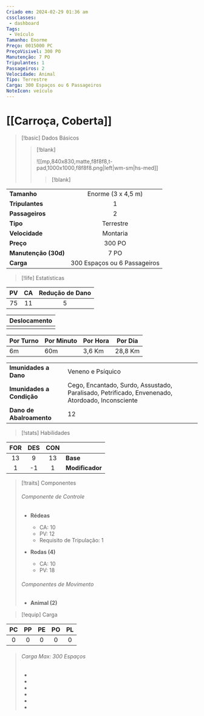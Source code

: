 ```yaml
---
Criado em: 2024-02-29 01:36 am
cssclasses:
 - dashboard
Tags:
 - Veículo
Tamanho: Enorme
Preço: 0015000 PC
PreçoVisivel: 300 PO
Manutenção: 7 PO
Tripulantes: 1
Passageiros: 2
Velocidade: Animal
Tipo: Terrestre
Carga: 300 Espaços ou 6 Passageiros
NoteIcon: veículo
---
```

# [[Carroça, Coberta]]

> [!basic] Dados Básicos
> 
>> [!blank]
>> 
>> ![[mp,840x830,matte,f8f8f8,t-pad,1000x1000,f8f8f8.png|left|wm-sm|hs-med]] 
>>
>>> [!blank]
>>> 
>>> 
>>>
|                      |             |
| -------------------- |:-----------:|
| **Tamanho**          |   Enorme (3 x 4,5 m)    |
| **Tripulantes**      |      1      |
| **Passageiros**      |      2      |
| **Tipo**             |  Terrestre  |
| **Velocidade**       |  Montaria   |
| **Preço**            |    300 PO    |
| **Manutenção (30d)** |      7 PO       | 
| **Carga**            | 300 Espaços ou 6 Passageiros |
>>>
>>
 
> [!life] Estatísticas
> 
| PV  | CA  | Redução de Dano |
|:---:|:---:|:---------------:|
| 75  | 11  |        5        | 
>
| Deslocamento |
| ------------ |
|              |
>
| Por Turno | Por Minuto | Por Hora | Por Dia |
| --------- | ---------- | -------- | ------- |
| 6m        | 60m        | 3,6 Km   | 28,8 Km | 
>
|                             |     |
| --------------------------- | --- |
| **Imunidades a Dano**       |   Veneno e Psíquico  |
| **Imunidades a Condição** |  Cego, Encantado, Surdo, Assustado, Paralisado, Petrificado, Envenenado, Atordoado, Inconsciente   |
| **Dano de Abalroamento** |  12   |

> [!stats]  Habilidades
>
| FOR | DES | CON |                 |
|:---:|:---:|:---:| --------------- |
| 13  |  9  | 13  | **Base**        |
|  1  | -1  |  1  | **Modificador** |
>


> [!traits] Componentes
> 
> ###### Componente de Controle
> 
> - **Rédeas**
> 	- CA: 10
> 	- PV: 12
> 	- Requisito de Tripulação: 1
>
> - **Rodas (4)**
> 	- CA: 10
> 	- PV: 18
>
> ###### Componentes de Movimento
> 
> - **Animal (2)**
> 

> [!equip] Carga
>
| PC  | PP  | PE  | PO  | PL  |
|:---:|:---:|:---:|:---:|:---:|
|  0  |  0  |  0  |  0  |  0  |
>
> ###### Carga Max: 300 Espaços
>
> - 
>
> - 
>
> - 
>
> - 
>
> - 
>
> - 
